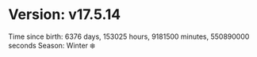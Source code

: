 # Version: v17.5.14
Time since birth: 6376 days, 153025 hours, 9181500 minutes, 550890000 seconds
Season: Winter ❄️
